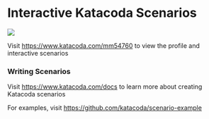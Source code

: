 # Interactive Katacoda Scenarios

[![](http://shields.katacoda.com/katacoda/mm54760/count.svg)](https://www.katacoda.com/mm54760 "Get your profile on Katacoda.com")

Visit https://www.katacoda.com/mm54760 to view the profile and interactive scenarios

### Writing Scenarios
Visit https://www.katacoda.com/docs to learn more about creating Katacoda scenarios

For examples, visit https://github.com/katacoda/scenario-example
